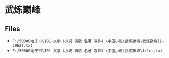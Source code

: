 # 武炼巅峰

## Files

- `F:/5000G电子书\I01-文学（小说 诗歌 名著 写作）\中国小说\武炼巅峰\武炼巅峰(1-3962).txt`
- `F:/5000G电子书\I01-文学（小说 诗歌 名著 写作）\中国小说\武炼巅峰\files.txt`

